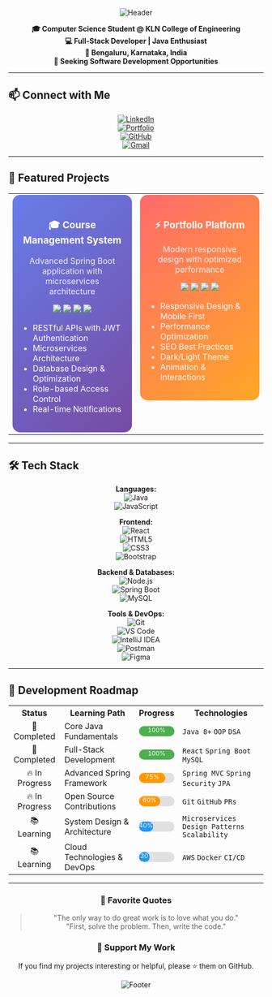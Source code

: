 <div align="center">

![Header](https://capsule-render.vercel.app/api?type=waving&color=0:4facfe,100:00f2fe&height=220&section=header&text=Vasanth%20Raj&fontSize=70&fontAlignY=35&animation=scaleIn&desc=Full-Stack%20Developer%20•%20Java%20Specialist&descAlignY=65&descSize=20&fontColor=ffffff)

</div>

<div align="center">

**🎓 Computer Science Student @ KLN College of Engineering**  
**💻 Full-Stack Developer | Java Enthusiast**  
**📍 Bengaluru, Karnataka, India**  
**🚀 Seeking Software Development Opportunities**

</div>

---

## 📫 Connect with Me

<div align="center">

[![LinkedIn](https://img.shields.io/badge/LinkedIn-0A66C2?style=for-the-badge&logo=linkedin&logoColor=white)](https://www.linkedin.com/in/iamvasanthraj/)  
[![Portfolio](https://img.shields.io/badge/Portfolio-000000?style=for-the-badge&logo=About.me&logoColor=white)](https://iamvasanthraj.github.io/)  
[![GitHub](https://img.shields.io/badge/GitHub-181717?style=for-the-badge&logo=github&logoColor=white)](https://github.com/iamvasanthraj)  
[![Gmail](https://img.shields.io/badge/Gmail-EA4335?style=for-the-badge&logo=gmail&logoColor=white)](mailto:vasanthraj.official@gmail.com)

</div>

---

## 🚀 Featured Projects

<div align="center">

<table width="100%" cellspacing="20">
<tr>
<td width="50%" valign="top">

<div style="background: linear-gradient(135deg, #667eea 0%, #764ba2 100%); padding: 20px; border-radius: 15px; color: white;">
<h3 align="center">🎓 Course Management System</h3>
<p align="center" style="opacity:0.9;">Advanced Spring Boot application with microservices architecture</p>
<div align="center" style="margin-bottom: 15px;">
<img src="https://img.shields.io/badge/Java-ED8B00?style=for-the-badge&logo=java&logoColor=white">
<img src="https://img.shields.io/badge/Spring_Boot-6DB33F?style=for-the-badge&logo=spring-boot&logoColor=white">
<img src="https://img.shields.io/badge/MySQL-4479A1?style=for-the-badge&logo=mysql&logoColor=white">
<img src="https://img.shields.io/badge/JWT-000000?style=for-the-badge&logo=json-web-tokens&logoColor=white">
</div>
<ul style="padding-left: 20px;">
<li>RESTful APIs with JWT Authentication</li>
<li>Microservices Architecture</li>
<li>Database Design & Optimization</li>
<li>Role-based Access Control</li>
<li>Real-time Notifications</li>
</ul>
</div>

</td>

<td width="50%" valign="top">

<div style="background: linear-gradient(135deg, #ff6b6b 0%, #ffa726 100%); padding: 20px; border-radius: 15px; color: white;">
<h3 align="center">⚡ Portfolio Platform</h3>
<p align="center" style="opacity:0.9;">Modern responsive design with optimized performance</p>
<div align="center" style="margin-bottom: 15px;">
<img src="https://img.shields.io/badge/React-61DAFB?style=for-the-badge&logo=react&logoColor=black">
<img src="https://img.shields.io/badge/TypeScript-3178C6?style=for-the-badge&logo=typescript&logoColor=white">
<img src="https://img.shields.io/badge/Tailwind_CSS-38B2AC?style=for-the-badge&logo=tailwind-css&logoColor=white">
<img src="https://img.shields.io/badge/Vite-646CFF?style=for-the-badge&logo=vite&logoColor=white">
</div>
<ul style="padding-left: 20px;">
<li>Responsive Design & Mobile First</li>
<li>Performance Optimization</li>
<li>SEO Best Practices</li>
<li>Dark/Light Theme</li>
<li>Animation & Interactions</li>
</ul>
</div>

</td>
</tr>
</table>

</div>

---

## 🛠️ Tech Stack

<div align="center">

**Languages:**  
![Java](https://img.shields.io/badge/Java-%23ED8B00.svg?style=for-the-badge&logo=java&logoColor=white)  
![JavaScript](https://img.shields.io/badge/JavaScript-%23F7DF1E.svg?style=for-the-badge&logo=javascript&logoColor=black)  

**Frontend:**  
![React](https://img.shields.io/badge/React-%2320232a.svg?style=for-the-badge&logo=react&logoColor=%2361DAFB)  
![HTML5](https://img.shields.io/badge/HTML5-%23E34F26.svg?style=for-the-badge&logo=html5&logoColor=white)  
![CSS3](https://img.shields.io/badge/CSS3-%231572B6.svg?style=for-the-badge&logo=css3&logoColor=white)  
![Bootstrap](https://img.shields.io/badge/Bootstrap-%23563D7C.svg?style=for-the-badge&logo=bootstrap&logoColor=white)  

**Backend & Databases:**  
![Node.js](https://img.shields.io/badge/Node.js-339933?style=for-the-badge&logo=node.js&logoColor=white)  
![Spring Boot](https://img.shields.io/badge/Spring_Boot-%236DB33F.svg?style=for-the-badge&logo=spring-boot&logoColor=white)  
![MySQL](https://img.shields.io/badge/MySQL-%2300f.svg?style=for-the-badge&logo=mysql&logoColor=white)  

**Tools & DevOps:**  
![Git](https://img.shields.io/badge/Git-%23F05033.svg?style=for-the-badge&logo=git&logoColor=white)  
![VS Code](https://img.shields.io/badge/VS_Code-%23007ACC.svg?style=for-the-badge&logo=visual-studio-code&logoColor=white)  
![IntelliJ IDEA](https://img.shields.io/badge/IntelliJ_IDEA-%23000000.svg?style=for-the-badge&logo=intellij-idea&logoColor=white)  
![Postman](https://img.shields.io/badge/Postman-%23FF6C37.svg?style=for-the-badge&logo=postman&logoColor=white)  
![Figma](https://img.shields.io/badge/Figma-%23F24E1E.svg?style=for-the-badge&logo=figma&logoColor=white)  

</div>

---

## 🎯 Development Roadmap

<table width="100%" cellspacing="10">
<tr>
<th>Status</th>
<th>Learning Path</th>
<th>Progress</th>
<th>Technologies</th>
</tr>
<tr>
<td align="center">🎯 Completed</td>
<td>Core Java Fundamentals</td>
<td>
<div style="background:#e0e0e0;border-radius:10px;height:20px;">
<div style="width:100%;background:#4CAF50;height:100%;border-radius:10px;text-align:center;color:white;font-size:12px;">100%</div>
</div>
</td>
<td><code>Java 8+</code> <code>OOP</code> <code>DSA</code></td>
</tr>
<tr>
<td align="center">🎯 Completed</td>
<td>Full-Stack Development</td>
<td>
<div style="background:#e0e0e0;border-radius:10px;height:20px;">
<div style="width:100%;background:#4CAF50;height:100%;border-radius:10px;text-align:center;color:white;font-size:12px;">100%</div>
</div>
</td>
<td><code>React</code> <code>Spring Boot</code> <code>MySQL</code></td>
</tr>
<tr>
<td align="center">🔥 In Progress</td>
<td>Advanced Spring Framework</td>
<td>
<div style="background:#e0e0e0;border-radius:10px;height:20px;">
<div style="width:75%;background:#FF9800;height:100%;border-radius:10px;text-align:center;color:white;font-size:12px;">75%</div>
</div>
</td>
<td><code>Spring MVC</code> <code>Spring Security</code> <code>JPA</code></td>
</tr>
<tr>
<td align="center">🔥 In Progress</td>
<td>Open Source Contributions</td>
<td>
<div style="background:#e0e0e0;border-radius:10px;height:20px;">
<div style="width:60%;background:#FF9800;height:100%;border-radius:10px;text-align:center;color:white;font-size:12px;">60%</div>
</div>
</td>
<td><code>Git</code> <code>GitHub</code> <code>PRs</code></td>
</tr>
<tr>
<td align="center">📚 Learning</td>
<td>System Design & Architecture</td>
<td>
<div style="background:#e0e0e0;border-radius:10px;height:20px;">
<div style="width:40%;background:#2196F3;height:100%;border-radius:10px;text-align:center;color:white;font-size:12px;">40%</div>
</div>
</td>
<td><code>Microservices</code> <code>Design Patterns</code> <code>Scalability</code></td>
</tr>
<tr>
<td align="center">📚 Learning</td>
<td>Cloud Technologies & DevOps</td>
<td>
<div style="background:#e0e0e0;border-radius:10px;height:20px;">
<div style="width:30%;background:#2196F3;height:100%;border-radius:10px;text-align:center;color:white;font-size:12px;">30%</div>
</div>
</td>
<td><code>AWS</code> <code>Docker</code> <code>CI/CD</code></td>
</tr>
</table>

---

<div align="center">

### 📜 Favorite Quotes
> "The only way to do great work is to love what you do."  
> "First, solve the problem. Then, write the code."  

### 🌟 Support My Work
If you find my projects interesting or helpful, please ⭐ them on GitHub.  

![Footer](https://capsule-render.vercel.app/api?type=waving&color=0:00f2fe,100:4facfe&height=120&section=footer&animation=fadeIn&reversal=true)

</div>
